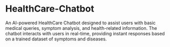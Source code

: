 # HealthCare-Chatbot
An AI-powered HealthCare Chatbot designed to assist users with basic medical queries, symptom analysis, and health-related information. The chatbot interacts with users in real-time, providing instant responses based on a trained dataset of symptoms and diseases.
